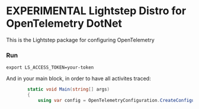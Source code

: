 # EXPERIMENTAL Lightstep Distro for OpenTelemetry DotNet

This is the Lightstep package for configuring OpenTelemetry

### Run

```shell script
export LS_ACCESS_TOKEN=your-token
```

And in your main block, in order to have all activites traced:

```cs
        static void Main(string[] args)
        {
            using var config = OpenTelemetryConfiguration.CreateConfiguration();
```
